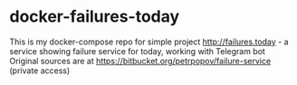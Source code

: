 # docker-failures-today

This is my docker-compose repo for simple project http://failures.today - a service showing failure service for today, working with Telegram bot
Original sources are at https://bitbucket.org/petrpopov/failure-service (private access)
